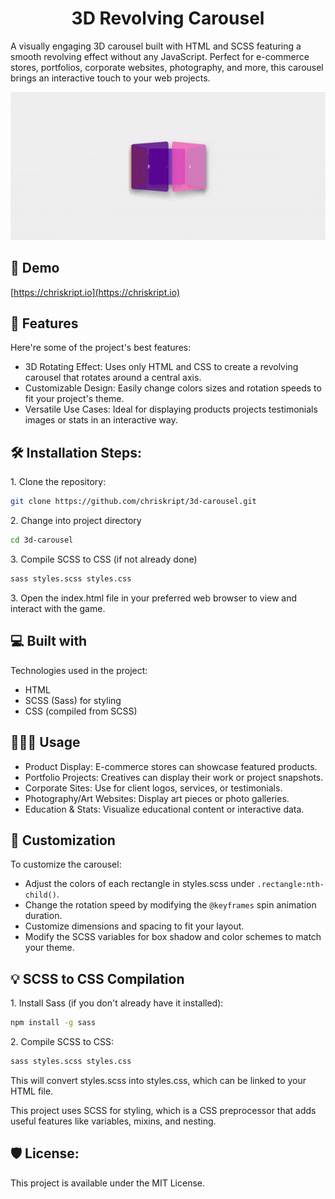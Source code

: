 <h1 align="center" id="title">3D Revolving Carousel</h1>

<p id="description">A visually engaging 3D carousel built with HTML and SCSS featuring a smooth revolving effect without any JavaScript. Perfect for e-commerce stores, portfolios, corporate websites, photography, and more, this carousel brings an interactive touch to your web projects.</p>

![preview-3d-carousel](https://github.com/chriskript/3d-carousel/blob/main/3d-revolving-carousel.gif)

<h2>🚀 Demo</h2>

[https://chriskript.io](https://chriskript.io)

  
  
<h2>🧐 Features</h2>

Here're some of the project's best features:

*   3D Rotating Effect: Uses only HTML and CSS to create a revolving carousel that rotates around a central axis.
*   Customizable Design: Easily change colors sizes and rotation speeds to fit your project's theme.
*   Versatile Use Cases: Ideal for displaying products projects testimonials images or stats in an interactive way.

<h2>🛠️ Installation Steps:</h2>

<p>1. Clone the repository:</p>

```bash
git clone https://github.com/chriskript/3d-carousel.git
```

<p>2. Change into project directory</p>

```bash
cd 3d-carousel
```

<p>3. Compile SCSS to CSS (if not already done)</p>

```bash
sass styles.scss styles.css
```

<p>3. Open the index.html file in your preferred web browser to view and interact with the game.</p>

  
<h2>💻 Built with</h2>

Technologies used in the project:

*   HTML
*   SCSS (Sass) for styling
*   CSS (compiled from SCSS)

<h2>👩🏻‍💻 Usage</h2>

*   Product Display: E-commerce stores can showcase featured products.
*   Portfolio Projects: Creatives can display their work or project snapshots.
*   Corporate Sites: Use for client logos, services, or testimonials.
*   Photography/Art Websites: Display art pieces or photo galleries.
*   Education & Stats: Visualize educational content or interactive data.


<h2>🎨 Customization</h2>

<p>To customize the carousel:</p>

*   Adjust the colors of each rectangle in styles.scss under `.rectangle:nth-child()`.
*   Change the rotation speed by modifying the `@keyframes` spin animation duration.
*   Customize dimensions and spacing to fit your layout.
*   Modify the SCSS variables for box shadow and color schemes to match your theme.

<h2>💡 SCSS to CSS Compilation</h2>

<p>1. Install Sass (if you don't already have it installed):</p>

```bash
npm install -g sass
```

<p>2. Compile SCSS to CSS:</p>

```bash
sass styles.scss styles.css
```

<p>This will convert styles.scss into styles.css, which can be linked to your HTML file.</p>

<p>This project uses SCSS for styling, which is a CSS preprocessor that adds useful features like variables, mixins, and nesting.</p>


<h2>🛡️ License:</h2>

This project is available under the MIT License.
